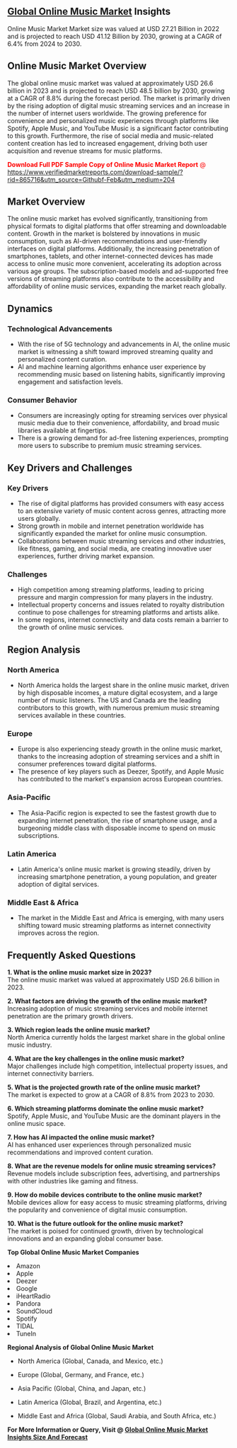 <h2><a href="https://www.verifiedmarketreports.com/download-sample/?rid=865716&amp;utm_source=Githubf&amp;utm_medium=204" target="_blank">Global Online Music Market</a> Insights</h2><p>Online Music Market Market size was valued at USD 27.21 Billion in 2022 and is projected to reach USD 41.12 Billion by 2030, growing at a CAGR of 6.4% from 2024 to 2030.</p><p> <h2>Online Music Market Overview</h2> <p>The global online music market was valued at approximately USD 26.6 billion in 2023 and is projected to reach USD 48.5 billion by 2030, growing at a CAGR of 8.8% during the forecast period. The market is primarily driven by the rising adoption of digital music streaming services and an increase in the number of internet users worldwide. The growing preference for convenience and personalized music experiences through platforms like Spotify, Apple Music, and YouTube Music is a significant factor contributing to this growth. Furthermore, the rise of social media and music-related content creation has led to increased engagement, driving both user acquisition and revenue streams for music platforms.</p> <p><p><span class=""><span style="color: #ff0000;"><strong>Download Full PDF Sample Copy of Online Music Market Report</strong> @ </span><a href="https://www.verifiedmarketreports.com/download-sample/?rid=865716&amp;utm_source=Githubf-Feb&amp;utm_medium=204" target="_blank">https://www.verifiedmarketreports.com/download-sample/?rid=865716&amp;utm_source=Githubf-Feb&amp;utm_medium=204</a></span></p></p> <h2>Market Overview</h2> <p>The online music market has evolved significantly, transitioning from physical formats to digital platforms that offer streaming and downloadable content. Growth in the market is bolstered by innovations in music consumption, such as AI-driven recommendations and user-friendly interfaces on digital platforms. Additionally, the increasing penetration of smartphones, tablets, and other internet-connected devices has made access to online music more convenient, accelerating its adoption across various age groups. The subscription-based models and ad-supported free versions of streaming platforms also contribute to the accessibility and affordability of online music services, expanding the market reach globally.</p> <h2>Dynamics</h2> <h3>Technological Advancements</h3> <ul> <li>With the rise of 5G technology and advancements in AI, the online music market is witnessing a shift toward improved streaming quality and personalized content curation.</li> <li>AI and machine learning algorithms enhance user experience by recommending music based on listening habits, significantly improving engagement and satisfaction levels.</li> </ul> <h3>Consumer Behavior</h3> <ul> <li>Consumers are increasingly opting for streaming services over physical music media due to their convenience, affordability, and broad music libraries available at fingertips.</li> <li>There is a growing demand for ad-free listening experiences, prompting more users to subscribe to premium music streaming services.</li> </ul> <h2>Key Drivers and Challenges</h2> <h3>Key Drivers</h3> <ul> <li>The rise of digital platforms has provided consumers with easy access to an extensive variety of music content across genres, attracting more users globally.</li> <li>Strong growth in mobile and internet penetration worldwide has significantly expanded the market for online music consumption.</li> <li>Collaborations between music streaming services and other industries, like fitness, gaming, and social media, are creating innovative user experiences, further driving market expansion.</li> </ul> <h3>Challenges</h3> <ul> <li>High competition among streaming platforms, leading to pricing pressure and margin compression for many players in the industry.</li> <li>Intellectual property concerns and issues related to royalty distribution continue to pose challenges for streaming platforms and artists alike.</li> <li>In some regions, internet connectivity and data costs remain a barrier to the growth of online music services.</li> </ul> <h2>Region Analysis</h2> <h3>North America</h3> <ul> <li>North America holds the largest share in the online music market, driven by high disposable incomes, a mature digital ecosystem, and a large number of music listeners. The US and Canada are the leading contributors to this growth, with numerous premium music streaming services available in these countries.</li> </ul> <h3>Europe</h3> <ul> <li>Europe is also experiencing steady growth in the online music market, thanks to the increasing adoption of streaming services and a shift in consumer preferences toward digital platforms.</li> <li>The presence of key players such as Deezer, Spotify, and Apple Music has contributed to the market's expansion across European countries.</li> </ul> <h3>Asia-Pacific</h3> <ul> <li>The Asia-Pacific region is expected to see the fastest growth due to expanding internet penetration, the rise of smartphone usage, and a burgeoning middle class with disposable income to spend on music subscriptions.</li> </ul> <h3>Latin America</h3> <ul> <li>Latin America's online music market is growing steadily, driven by increasing smartphone penetration, a young population, and greater adoption of digital services.</li> </ul> <h3>Middle East & Africa</h3> <ul> <li>The market in the Middle East and Africa is emerging, with many users shifting toward music streaming platforms as internet connectivity improves across the region.</li> </ul> <h2>Frequently Asked Questions</h2> <p><strong>1. What is the online music market size in 2023?</strong><br> The online music market was valued at approximately USD 26.6 billion in 2023.</p> <p><strong>2. What factors are driving the growth of the online music market?</strong><br> Increasing adoption of music streaming services and mobile internet penetration are the primary growth drivers.</p> <p><strong>3. Which region leads the online music market?</strong><br> North America currently holds the largest market share in the global online music industry.</p> <p><strong>4. What are the key challenges in the online music market?</strong><br> Major challenges include high competition, intellectual property issues, and internet connectivity barriers.</p> <p><strong>5. What is the projected growth rate of the online music market?</strong><br> The market is expected to grow at a CAGR of 8.8% from 2023 to 2030.</p> <p><strong>6. Which streaming platforms dominate the online music market?</strong><br> Spotify, Apple Music, and YouTube Music are the dominant players in the online music space.</p> <p><strong>7. How has AI impacted the online music market?</strong><br> AI has enhanced user experiences through personalized music recommendations and improved content curation.</p> <p><strong>8. What are the revenue models for online music streaming services?</strong><br> Revenue models include subscription fees, advertising, and partnerships with other industries like gaming and fitness.</p> <p><strong>9. How do mobile devices contribute to the online music market?</strong><br> Mobile devices allow for easy access to music streaming platforms, driving the popularity and convenience of digital music consumption.</p> <p><strong>10. What is the future outlook for the online music market?</strong><br> The market is poised for continued growth, driven by technological innovations and an expanding global consumer base.</p> </p><p><strong>Top Global Online Music Market Companies</strong></p><div data-test-id=""><p><li>Amazon</li><li> Apple</li><li> Deezer</li><li> Google</li><li> iHeartRadio</li><li> Pandora</li><li> SoundCloud</li><li> Spotify</li><li> TIDAL</li><li> TuneIn</li></p><div><strong>Regional Analysis of&nbsp;Global Online Music Market</strong></div><ul><li dir="ltr"><p dir="ltr">North America&nbsp;(Global, Canada, and Mexico, etc.)</p></li><li dir="ltr"><p dir="ltr">Europe (Global, Germany, and France, etc.)</p></li><li dir="ltr"><p dir="ltr">Asia Pacific&nbsp;(Global, China, and Japan, etc.)</p></li><li dir="ltr"><p dir="ltr">Latin America&nbsp;(Global, Brazil, and Argentina, etc.)</p></li><li dir="ltr">Middle East and Africa&nbsp;(Global, Saudi Arabia, and South Africa, etc.)</li></ul><p><strong>For More Information or Query, Visit @&nbsp;</strong><strong><a href="https://www.verifiedmarketreports.com/product/online-music-market/?utm_source=Githubf&amp;utm_medium=204" target="_blank">Global Online Music Market Insights Size And Forecast</a></strong></p></div>

